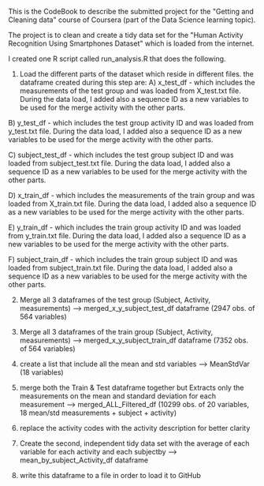 This is the CodeBook to describe the submitted project for the "Getting and Cleaning data" course of Coursera (part of the Data Science learning topic).

The project is to clean and create a tidy data set for the "Human Activity Recognition Using Smartphones Dataset" which is loaded from the internet.

I created one R script called run_analysis.R that does the following.

1) Load the different parts of the dataset which reside in different files. the dataframe created during this step are:
A) x_test_df - which includes the measurements of the test group and was loaded from X_test.txt file. During the data load, I added also a sequence ID as a new variables to be used for the merge activity with the other parts.

B) y_test_df - which includes the test group activity ID  and was loaded from y_test.txt file. During the data load, I added also a sequence ID as a new variables to be used for the merge activity with the other parts.

C) subject_test_df - which includes the test group subject ID  and was loaded from subject_test.txt file. During the data load, I added also a sequence ID as a new variables to be used for the merge activity with the other parts.


D) x_train_df - which includes the measurements of the train group and was loaded from X_train.txt file. During the data load, I added also a sequence ID as a new variables to be used for the merge activity with the other parts.

E) y_train_df - which includes the train group activity ID  and was loaded from y_train.txt file. During the data load, I added also a sequence ID as a new variables to be used for the merge activity with the other parts.

F) subject_train_df - which includes the train group subject ID  and was loaded from subject_train.txt file. During the data load, I added also a sequence ID as a new variables to be used for the merge activity with the other parts.

2) Merge all 3 dataframes of the test group (Subject, Activity, measurements) --> merged_x_y_subject_test_df dataframe (2947 obs. of 564 variables)

3) Merge all 3 dataframes of the train group (Subject, Activity, measurements) --> merged_x_y_subject_train_df dataframe (7352 obs. of 564 variables)

4) create a list that include all the mean and std variables --> MeanStdVar (18 variables)

5) merge both the Train & Test dataframe together but Extracts only the measurements on the mean and standard deviation for each measurement  --> merged_ALL_Filtered_df (10299 obs. of 20 variables, 18 mean/std measurements + subject + activity)   

6) replace the activity codes with the activity description for better clarity

7) Create the second, independent tidy data set with the average of each variable for each activity and each subjectby  --> mean_by_subject_Activity_df dataframe

8) write this dataframe to a file in order to load it to GitHub
